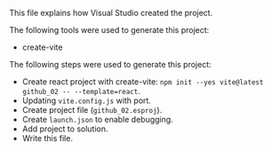 This file explains how Visual Studio created the project.

The following tools were used to generate this project:
- create-vite

The following steps were used to generate this project:
- Create react project with create-vite: `npm init --yes vite@latest github_02 -- --template=react`.
- Updating `vite.config.js` with port.
- Create project file (`github_02.esproj`).
- Create `launch.json` to enable debugging.
- Add project to solution.
- Write this file.
